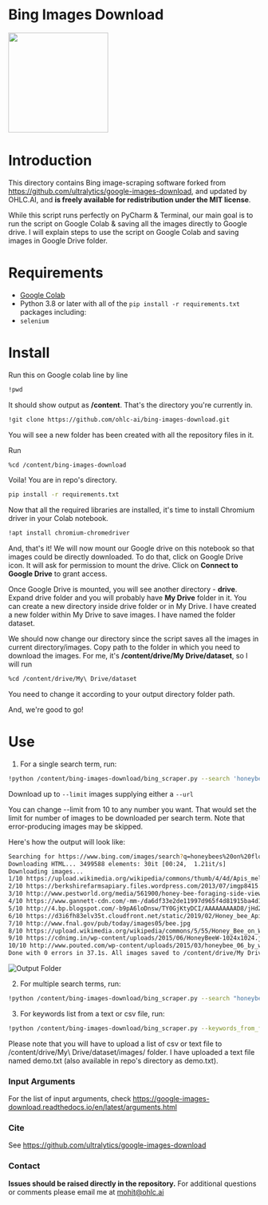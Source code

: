 # Bing Images Download

<img src="https://cdn.vox-cdn.com/uploads/chorus_asset/file/2777760/Bing_logo_orange_RGB.1379355070.png" width="200px">



# Introduction

This directory contains Bing image-scraping software forked from https://github.com/ultralytics/google-images-download, and updated by OHLC.AI, and **is freely available for redistribution under the MIT license**.

While this script runs perfectly on PyCharm & Terminal, our main goal is to run the script on Google Colab & saving all the images directly to Google drive. I will explain steps to use the script on Google Colab and saving images in Google Drive folder.

# Requirements

 - [Google Colab](https://colab.research.google.com/)
- Python 3.8 or later with all of the `pip install -r requirements.txt` packages including:
- `selenium`

# Install
Run this on Google colab line by line
```bash
!pwd
```
It should show output as **/content**. That's the directory you're currently in.

```bash
!git clone https://github.com/ohlc-ai/bing-images-download.git
```
You will see a new folder has been created with all the repository files in it.

Run
```bash
%cd /content/bing-images-download
```
Voila! You are in repo's directory.

```bash
pip install -r requirements.txt
```
Now that all the required libraries are installed, it's time to install Chromium driver in your Colab notebook.

```bash
!apt install chromium-chromedriver
```
And, that's it! We will now mount our Google drive on this notebook so that images could be directly downloaded. To do that, click on Google Drive icon. It will ask for permission to mount the drive. Click on **Connect to Google Drive** to grant access.

Once Google Drive is mounted, you will see another directory - **drive**. Expand drive folder and you will probably have **My Drive** folder in it. You can create a new directory inside drive folder or in My Drive. I have created a new folder within My Drive to save images. I have named the folder dataset.

We should now change our directory since the script saves all the images in current directory/images. Copy path to the folder in which you need to download the images. For me, it's **/content/drive/My Drive/dataset**, so I will run

```bash
%cd /content/drive/My\ Drive/dataset
```
You need to change it according to your output directory folder path.

And, we're good to go!


# Use

1. For a single search term, run:
 ```bash
!python /content/bing-images-download/bing_scraper.py --search 'honeybees on flowers' --download --limit 10  --format jpg --chromedriver /usr/lib/chromium-browser/chromedriver
```
 Download up to `--limit` images supplying either a `--url`
 
You can change --limit from 10 to any number you want. That would set the limit for number of images to be downloaded per search term. Note that error-producing images may be skipped.

Here's how the output will look like:

```bash
Searching for https://www.bing.com/images/search?q=honeybees%20on%20flowers
Downloading HTML... 3499588 elements: 30it [00:24,  1.21it/s]
Downloading images...
1/10 https://upload.wikimedia.org/wikipedia/commons/thumb/4/4d/Apis_mellifera_Western_honey_bee.jpg/1200px-Apis_mellifera_Western_honey_bee.jpg 
2/10 https://berkshirefarmsapiary.files.wordpress.com/2013/07/imgp8415.jpg 
3/10 http://www.pestworld.org/media/561900/honey-bee-foraging-side-view.jpg 
4/10 https://www.gannett-cdn.com/-mm-/da6df33e2de11997d965f4d81915ba4d1bd4586e/c=0-248-3131-2017/local/-/media/2017/06/22/USATODAY/USATODAY/636337466517310122-GettyImages-610156450.jpg 
5/10 http://4.bp.blogspot.com/-b9pA6loDnsw/TY0GjKtyDCI/AAAAAAAAAD8/jHdZ5O40CeQ/s1600/bees.jpg 
6/10 https://d3i6fh83elv35t.cloudfront.net/static/2019/02/Honey_bee_Apis_mellifera_CharlesJSharpCC-1024x683.jpg 
7/10 http://www.fnal.gov/pub/today/images05/bee.jpg 
8/10 https://upload.wikimedia.org/wikipedia/commons/5/55/Honey_Bee_on_Willow_Catkin_(5419305106).jpg 
9/10 https://cdnimg.in/wp-content/uploads/2015/06/HoneyBeeW-1024x1024.jpg 
10/10 http://www.pouted.com/wp-content/uploads/2015/03/honeybee_06_by_wings_of_light-d3fhfg1.jpg 
Done with 0 errors in 37.1s. All images saved to /content/drive/My Drive/dataset/images
```
![Output Folder](https://user-images.githubusercontent.com/26833433/75287228-dcf2ca80-57ce-11ea-9557-cc13abaff453.jpg)

2. For multiple search terms, run:
```bash
!python /content/bing-images-download/bing_scraper.py --search "honeybees on flowers, dogs, cats, bicycle" --download --limit 10  --format jpg --chromedriver /usr/lib/chromium-browser/chromedriver
```
3. For keywords list from a text or csv file, run:
```bash
!python /content/bing-images-download/bing_scraper.py --keywords_from_file /content/drive/My\ Drive/dataset/images/demo.txt --download --limit 10  --format jpg --chromedriver /usr/lib/chromium-browser/chromedriver
```
Please note that you will have to upload a list of csv or text file to /content/drive/My\ Drive/dataset/images/ folder. I have uploaded a text file named demo.txt (also available in repo's directory as demo.txt).

### Input Arguments

For the list of input arguments, check https://google-images-download.readthedocs.io/en/latest/arguments.html

### Cite

See https://github.com/ultralytics/google-images-download

### Contact

**Issues should be raised directly in the repository.** For additional questions or comments please email me at mohit@ohlc.ai
